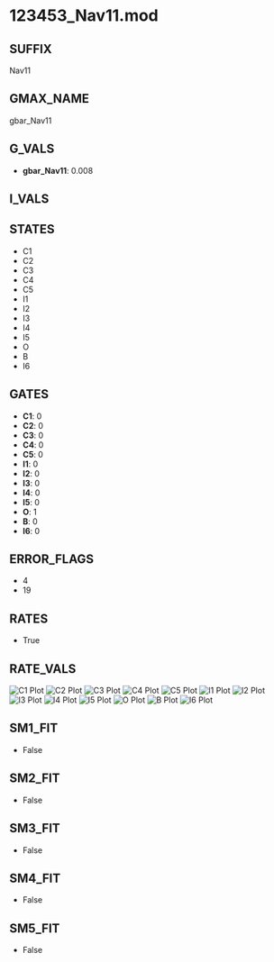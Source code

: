 # 123453_Nav11.mod

## SUFFIX

Nav11

## GMAX_NAME

gbar_Nav11

## G_VALS

- **gbar_Nav11**: 0.008

## I_VALS


## STATES

- C1
- C2
- C3
- C4
- C5
- I1
- I2
- I3
- I4
- I5
- O
- B
- I6

## GATES

- **C1**: 0
- **C2**: 0
- **C3**: 0
- **C4**: 0
- **C5**: 0
- **I1**: 0
- **I2**: 0
- **I3**: 0
- **I4**: 0
- **I5**: 0
- **O**: 1
- **B**: 0
- **I6**: 0

## ERROR_FLAGS

- 4
- 19

## RATES

- True

## RATE_VALS

![C1 Plot](/Users/pbozelos/Dropbox/icg-Chai-Panos/supermodels/output_markdown_files/Na/123453_Nav11.mod/images/C1.png)
![C2 Plot](/Users/pbozelos/Dropbox/icg-Chai-Panos/supermodels/output_markdown_files/Na/123453_Nav11.mod/images/C2.png)
![C3 Plot](/Users/pbozelos/Dropbox/icg-Chai-Panos/supermodels/output_markdown_files/Na/123453_Nav11.mod/images/C3.png)
![C4 Plot](/Users/pbozelos/Dropbox/icg-Chai-Panos/supermodels/output_markdown_files/Na/123453_Nav11.mod/images/C4.png)
![C5 Plot](/Users/pbozelos/Dropbox/icg-Chai-Panos/supermodels/output_markdown_files/Na/123453_Nav11.mod/images/C5.png)
![I1 Plot](/Users/pbozelos/Dropbox/icg-Chai-Panos/supermodels/output_markdown_files/Na/123453_Nav11.mod/images/I1.png)
![I2 Plot](/Users/pbozelos/Dropbox/icg-Chai-Panos/supermodels/output_markdown_files/Na/123453_Nav11.mod/images/I2.png)
![I3 Plot](/Users/pbozelos/Dropbox/icg-Chai-Panos/supermodels/output_markdown_files/Na/123453_Nav11.mod/images/I3.png)
![I4 Plot](/Users/pbozelos/Dropbox/icg-Chai-Panos/supermodels/output_markdown_files/Na/123453_Nav11.mod/images/I4.png)
![I5 Plot](/Users/pbozelos/Dropbox/icg-Chai-Panos/supermodels/output_markdown_files/Na/123453_Nav11.mod/images/I5.png)
![O Plot](/Users/pbozelos/Dropbox/icg-Chai-Panos/supermodels/output_markdown_files/Na/123453_Nav11.mod/images/O.png)
![B Plot](/Users/pbozelos/Dropbox/icg-Chai-Panos/supermodels/output_markdown_files/Na/123453_Nav11.mod/images/B.png)
![I6 Plot](/Users/pbozelos/Dropbox/icg-Chai-Panos/supermodels/output_markdown_files/Na/123453_Nav11.mod/images/I6.png)

## SM1_FIT

- False

## SM2_FIT

- False

## SM3_FIT

- False

## SM4_FIT

- False

## SM5_FIT

- False

